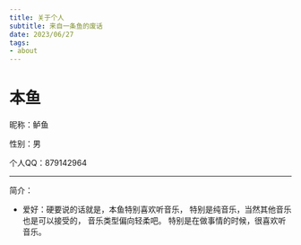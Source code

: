 ```yaml
---
title: 关于个人
subtitle: 来自一条鱼的废话
date: 2023/06/27
tags:
- about
---
```


# 本鱼

昵称：鲈鱼

性别：男

个人QQ：879142964

***

简介：

  - 爱好：硬要说的话就是，本鱼特别喜欢听音乐，
      特别是纯音乐，当然其他音乐也是可以接受的，
      音乐类型偏向轻柔吧。
      特别是在做事情的时候，很喜欢听音乐。